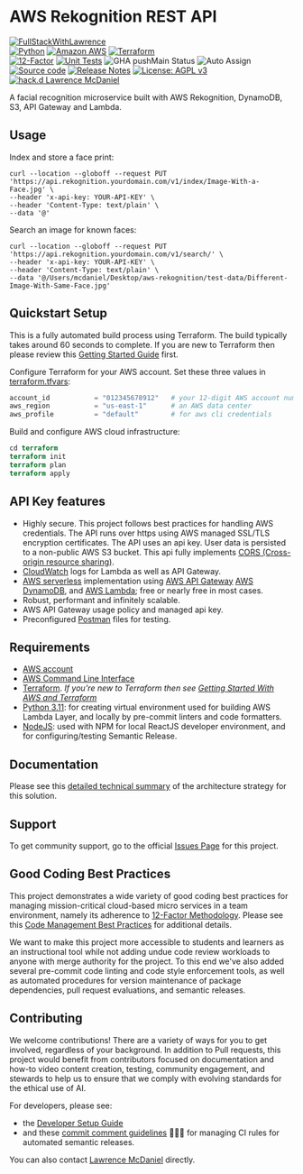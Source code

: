 # AWS Rekognition REST API

[![FullStackWithLawrence](https://a11ybadges.com/badge?text=FullStackWithLawrence&badgeColor=orange&logo=youtube&logoColor=282828)](https://www.youtube.com/@FullStackWithLawrence)<br>
[![Python](https://a11ybadges.com/badge?logo=python)](https://www.python.org/)
[![Amazon AWS](https://a11ybadges.com/badge?logo=amazonaws)](https://aws.amazon.com/)
[![Terraform](https://a11ybadges.com/badge?logo=terraform)](https://www.terraform.io/)<br>
[![12-Factor](https://img.shields.io/badge/12--Factor-Compliant-green.svg)](./doc/Twelve_Factor_Methodology.md)
[![Unit Tests](https://github.com/FullStackWithLawrence/aws-rekognition/actions/workflows/tests.yml/badge.svg)](https://github.com/FullStackWithLawrence/aws-rekognition/actions)
![GHA pushMain Status](https://img.shields.io/github/actions/workflow/status/FullStackWithLawrence/aws-rekognition/pushMain.yml?branch=main)
![Auto Assign](https://github.com/FullStackwithLawrence/aws-rekognition/actions/workflows/auto-assign.yml/badge.svg)[![Source
code](https://img.shields.io/static/v1?logo=github&label=Git&style=flat-square&color=orange&message=Source%20code)](https://github.com/FullStackWithLawrence/aws-rekognition)
[![Release Notes](https://img.shields.io/github/release/FullStackWithLawrence/aws-rekognition)](https://github.com/FullStackWithLawrence/aws-rekognition/releases)
[![License: AGPL v3](https://img.shields.io/badge/License-AGPL_v3-blue.svg)](https://www.gnu.org/licenses/agpl-3.0)
[![hack.d Lawrence McDaniel](https://img.shields.io/badge/hack.d-Lawrence%20McDaniel-orange.svg)](https://lawrencemcdaniel.com)

A facial recognition microservice built with AWS Rekognition, DynamoDB, S3, API Gateway and Lambda.

## Usage

Index and store a face print:

```console
curl --location --globoff --request PUT 'https://api.rekognition.yourdomain.com/v1/index/Image-With-a-Face.jpg' \
--header 'x-api-key: YOUR-API-KEY' \
--header 'Content-Type: text/plain' \
--data '@'
```

Search an image for known faces:

```console
curl --location --globoff --request PUT 'https://api.rekognition.yourdomain.com/v1/search/' \
--header 'x-api-key: YOUR-API-KEY' \
--header 'Content-Type: text/plain' \
--data '@/Users/mcdaniel/Desktop/aws-rekognition/test-data/Different-Image-With-Same-Face.jpg'
```

## Quickstart Setup

This is a fully automated build process using Terraform. The build typically takes around 60 seconds to complete. If you are new to Terraform then please review this [Getting Started Guide](./doc/TERRAFORM.md) first.

Configure Terraform for your AWS account. Set these three values in [terraform.tfvars](./terraform/terraform.tfvars):

```terraform
account_id           = "012345678912"   # your 12-digit AWS account number
aws_region           = "us-east-1"      # an AWS data center
aws_profile          = "default"        # for aws cli credentials
```

Build and configure AWS cloud infrastructure:

```terraform
cd terraform
terraform init
terraform plan
terraform apply
```

## API Key features

- Highly secure. This project follows best practices for handling AWS credentials. The API runs over https using AWS managed SSL/TLS encryption certificates. The API uses an api key. User data is persisted to a non-public AWS S3 bucket. This api fully implements [CORS (Cross-origin resource sharing)](https://en.wikipedia.org/wiki/Cross-origin_resource_sharing).
- [CloudWatch](https://aws.amazon.com/cloudwatch/) logs for Lambda as well as API Gateway.
- [AWS serverless](https://aws.amazon.com/serverless/) implementation using [AWS API Gateway](https://aws.amazon.com/api-gateway/) [AWS DynamoDB](https://aws.amazon.com/dynamodb/), and [AWS Lambda](https://aws.amazon.com/lambda/); free or nearly free in most cases.
- Robust, performant and infinitely scalable.
- AWS API Gateway usage policy and managed api key.
- Preconfigured [Postman](https://www.postman.com/) files for testing.

## Requirements

- [AWS account](https://aws.amazon.com/)
- [AWS Command Line Interface](https://aws.amazon.com/cli/)
- [Terraform](https://www.terraform.io/).
  _If you're new to Terraform then see [Getting Started With AWS and Terraform](./doc/TERRAFORM.md)_
- [Python 3.11](https://www.python.org/downloads/): for creating virtual environment used for building AWS Lambda Layer, and locally by pre-commit linters and code formatters.
- [NodeJS](https://nodejs.org/en/download): used with NPM for local ReactJS developer environment, and for configuring/testing Semantic Release.

## Documentation

Please see this [detailed technical summary](./doc/README.md) of the architecture strategy for this solution.

## Support

To get community support, go to the official [Issues Page](https://github.com/FullStackWithLawrence/aws-rekognition/issues) for this project.

## Good Coding Best Practices

This project demonstrates a wide variety of good coding best practices for managing mission-critical cloud-based micro services in a team environment, namely its adherence to [12-Factor Methodology](./doc/Twelve_Factor_Methodology.md). Please see this [Code Management Best Practices](./doc/GOOD_CODING_PRACTICE.md) for additional details.

We want to make this project more accessible to students and learners as an instructional tool while not adding undue code review workloads to anyone with merge authority for the project. To this end we've also added several pre-commit code linting and code style enforcement tools, as well as automated procedures for version maintenance of package dependencies, pull request evaluations, and semantic releases.

## Contributing

We welcome contributions! There are a variety of ways for you to get involved, regardless of your background. In addition to Pull requests, this project would benefit from contributors focused on documentation and how-to video content creation, testing, community engagement, and stewards to help us to ensure that we comply with evolving standards for the ethical use of AI.

For developers, please see:

- the [Developer Setup Guide](./doc/CONTRIBUTING.md)
- and these [commit comment guidelines](./doc/SEMANTIC_VERSIONING.md) 😬😬😬 for managing CI rules for automated semantic releases.

You can also contact [Lawrence McDaniel](https://lawrencemcdaniel.com/contact) directly.
